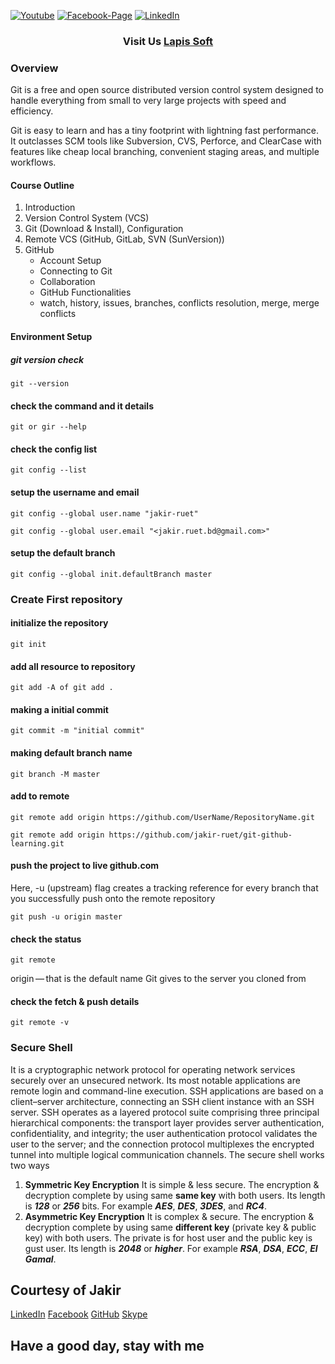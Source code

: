 [![Youtube][youtube-shield]][youtube-url]
[![Facebook-Page][facebook-shield]][facebook-url]
[![LinkedIn][linkedin-shield]][linkedin-url]

<h3 align="center">
   Visit Us <a href="http://www.lapissoft.com">Lapis Soft</a>
</h3>

### Overview

Git is a free and open source distributed version control system designed to handle everything from small to very large projects with speed and efficiency.

Git is easy to learn and has a tiny footprint with lightning fast performance. It outclasses SCM tools like Subversion, CVS, Perforce, and ClearCase with features like cheap local branching, convenient staging areas, and multiple workflows.

#### Course Outline

1. Introduction
2. Version Control System (VCS)
3. Git (Download & Install), Configuration
4. Remote VCS (GitHub, GitLab, SVN (SunVersion))
5. GitHub
   - Account Setup
   - Connecting to Git
   - Collaboration
   - GitHub Functionalities
   - watch, history, issues, branches, conflicts resolution, merge, merge conflicts

#### Environment Setup

##### git version check

```
git --version
```

#### check the command and it details

```
git or gir --help
```

#### check the config list

```
git config --list
```

#### setup the username and email

```
git config --global user.name "jakir-ruet"
```

```
git config --global user.email "<jakir.ruet.bd@gmail.com>"
```

#### setup the default branch

```
git config --global init.defaultBranch master
```

### Create First repository

#### initialize the repository

```
git init
```

#### add all resource to repository

```
git add -A of git add .
```

#### making a initial commit

```
git commit -m "initial commit"
```

#### making default branch name

```
git branch -M master
```

#### add to remote

```
git remote add origin https://github.com/UserName/RepositoryName.git
```

```
git remote add origin https://github.com/jakir-ruet/git-github-learning.git
```

#### push the project to live github.com

Here, -u (upstream) flag creates a tracking reference for every branch that you successfully push onto the remote repository

```
git push -u origin master
```

#### check the status

```
git remote
```

origin — that is the default name Git gives to the server you cloned from

#### check the fetch & push details

```
git remote -v

```

### Secure Shell

It is a cryptographic network protocol for operating network services securely over an unsecured network. Its most notable applications are remote login and command-line execution.
SSH applications are based on a client–server architecture, connecting an SSH client instance with an SSH server. SSH operates as a layered protocol suite comprising three principal hierarchical components: the transport layer provides server authentication, confidentiality, and integrity; the user authentication protocol validates the user to the server; and the connection protocol multiplexes the encrypted tunnel into multiple logical communication channels. The secure shell works two ways

1. **Symmetric Key Encryption**
It is simple & less secure. The encryption & decryption complete by using same **same key** with both users. Its length is ***128*** or ***256*** bits. For example ***AES***, ***DES***, ***3DES***, and ***RC4***.
2. **Asymmetric Key Encryption**
It is complex & secure. The encryption & decryption complete by using same **different key** (private key & public key) with both users. The private is for host user and the public key is gust user. Its length is ***2048*** or ***higher***. For example ***RSA***, ***DSA***, ***ECC***, ***El Gamal***.

## Courtesy of Jakir

<a href="https://www.linkedin.com/in/jakir-ruet/">LinkedIn</a>
<a href="https://www.facebook.com/jakir.ruet">Facebook</a>
<a href="https://github.com/jakir-ruet">GitHub</a>
<a href="https://web.skype.com/?openPstnPage=true">Skype</a>

## Have a good day, stay with me

[youtube-shield]: https://img.shields.io/badge/-Youtube-black.svg?style=flat-square&logo=youtube&color=blue&logoColor=red
[youtube-url]: https://www.youtube.com/@LapisSoft/featured
[facebook-shield]: https://img.shields.io/badge/-Facebook-black.svg?style=flat-square&logo=facebook&color=pink&logoColor=blue
[facebook-url]: https://www.facebook.com/GoLapisSoft/
[linkedin-shield]: https://img.shields.io/badge/-LinkedIn-black.svg?style=flat-square&logo=linkedin&colorB=red
[linkedin-url]: https://www.linkedin.com/company/lapis-soft/

```

```
